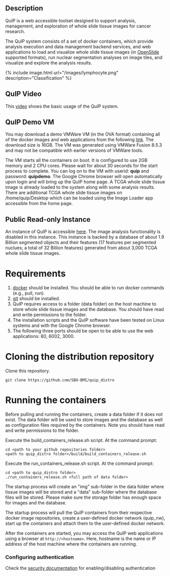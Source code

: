 ## Description

QuIP is a web accessible toolset designed to support analysis, management, and exploration of whole slide tissue images for cancer research. 

The QuIP system consists of a set of docker containers, which provide analysis execution and data management backend services, and web applications to load and visualize whole slide tissue images (in [OpenSlide](http://openslide.org) supported formats), run nuclear segmentation analyses on image tiles, and visualize and explore the analysis results. 

{% include image.html url="/images/lymphocyte.png" description="Classification" %}

## QuIP Video

This [video](https://www.youtube.com/watch?v=dK4c6ti1Dvc) shows the basic usage of the QuIP system.

## QuIP Demo VM

You may download a demo VMWare VM (in the OVA format) containing all of the docker images and web applications from the following [link](https://drive.google.com/file/d/0B9Sq9MWc46AuOHBZR0tGMTlXOU0/view?usp=sharing). The download size is 16GB. The VM was generated using VMWare Fusion 8.5.3 and may not be compatible with earlier versions of VMWare tools.  

The VM starts all the containers on boot. It is configured to use 2GB memory and 2 CPU cores. Please wait for about 30 seconds for the start process to complete. You can log on to the VM with userid: **quip** and password: **quipdemo**. The Google Chrome browser will open automatically upon login and will bring up the QuIP home page. A TCGA whole slide tissue image is already loaded to the system along with some analysis results. There are additional TCGA whole slide tissue images on /home/quip/Desktop which can be loaded using the Image Loader app accessible from the home page.

## Public Read-only Instance

An instance of QuIP is accessible [here](http://quip1.bmi.stonybrook.edu). The image analysis functionality is disabled in this instance. 
This instance is backed by a database of about 1.9 Billion segmented objects and their features (17 features per segmented nuclues; a 
total of 32 Billion features) generated from about 3,000 TCGA whole slide tissue images. 

# Requirements

1. [docker](https://www.docker.com) should be installed. You should be able to run docker commands (e.g., pull, run).
2. [git](https://git-scm.com) should be installed.
3. QuIP requires access to a folder (data folder) on the host machine to store whole slide tissue images 
   and the database. You should have read and write permissions to the folder.
4. The installation scripts and the QuIP software have been tested on Linux systems and with the Google Chrome 
   browser. 
5. The following three ports should be open to be able to use the web applications: 80, 6002, 3000. 
   
# Cloning the distribution repository

Clone this repository.

    git clone https://github.com/SBU-BMI/quip_distro
         
# Running the containers

Before pulling and running the containers, create a data folder if it does not exist. The data folder will be used to 
store images and the database as well as configuration files required by the containers. Note you should have read and write 
permissions to the folder.

Execute the build_containers_release.sh script. At the command prompt:

    cd <path to your github repositories folder>
    <path to quip_distro folder>/build/build_containers_release.sh
    
Execute the run_containers_release.sh script. At the command prompt:
    
    cd <path to quip_distro folder>
    ./run_containers_release.sh <full path of data folder>


The startup process will create an "img" sub-folder in the data folder where tissue images will be stored and 
a "data" sub-folder where the database files will be stored. Please make sure the storage folder has enough 
space for images and the database. 

The startup process will pull the QuIP containers from their respective docker image repositories, create a user-defined 
docker network (quip_nw), start up the containers and attach them to the user-defined docker network. 

After the containers are started, you may access the QuIP web applications using a browser at `http://<hostname>`. Here, hostname is the name or IP address of the host machine where the containers are running. 

### Configuring authentication

Check the [security documentation](https://github.com/camicroscope/Security/blob/release/README.md) for enabling/disabling authentication

